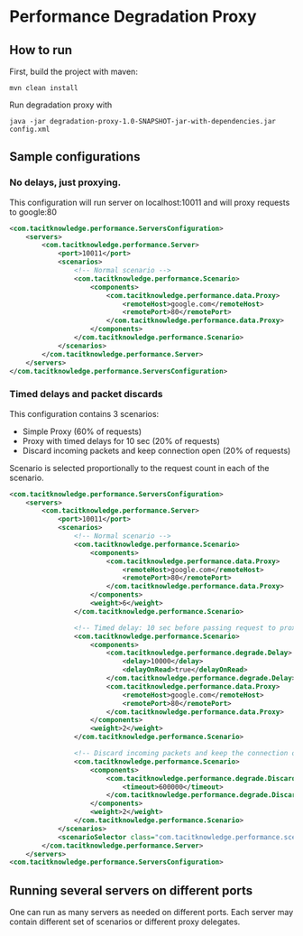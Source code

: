 # Performance Degradation Proxy

## How to run
First, build the project with maven:

```
mvn clean install
```

Run degradation proxy with

```
java -jar degradation-proxy-1.0-SNAPSHOT-jar-with-dependencies.jar config.xml
```

## Sample configurations

### No delays, just proxying.
This configuration will run server on localhost:10011 and will proxy requests to google:80

```xml
<com.tacitknowledge.performance.ServersConfiguration>
    <servers>
        <com.tacitknowledge.performance.Server>
            <port>10011</port>
            <scenarios>
                <!-- Normal scenario -->
                <com.tacitknowledge.performance.Scenario>
                    <components>
                        <com.tacitknowledge.performance.data.Proxy>
                            <remoteHost>google.com</remoteHost>
                            <remotePort>80</remotePort>
                        </com.tacitknowledge.performance.data.Proxy>
                    </components>
                </com.tacitknowledge.performance.Scenario>
            </scenarios>
        </com.tacitknowledge.performance.Server>
    </servers>
</com.tacitknowledge.performance.ServersConfiguration>
```

### Timed delays and packet discards

This configuration contains 3 scenarios:
* Simple Proxy (60% of requests)
* Proxy with timed delays for 10 sec (20% of requests)
* Discard incoming packets and keep connection open (20% of requests)

Scenario is selected proportionally to the request count in each of the scenario.

```xml
<com.tacitknowledge.performance.ServersConfiguration>
    <servers>
        <com.tacitknowledge.performance.Server>
            <port>10011</port>
            <scenarios>
                <!-- Normal scenario -->
                <com.tacitknowledge.performance.Scenario>
                    <components>
                        <com.tacitknowledge.performance.data.Proxy>
                            <remoteHost>google.com</remoteHost>
                            <remotePort>80</remotePort>
                        </com.tacitknowledge.performance.data.Proxy>
                    </components>
                    <weight>6</weight>
                </com.tacitknowledge.performance.Scenario>

                <!-- Timed delay: 10 sec before passing request to proxy delegate -->
                <com.tacitknowledge.performance.Scenario>
                    <components>
                        <com.tacitknowledge.performance.degrade.Delay>
                            <delay>10000</delay>
                            <delayOnRead>true</delayOnRead>
                        </com.tacitknowledge.performance.degrade.Delay>
                        <com.tacitknowledge.performance.data.Proxy>
                            <remoteHost>google.com</remoteHost>
                            <remotePort>80</remotePort>
                        </com.tacitknowledge.performance.data.Proxy>
                    </components>
                    <weight>2</weight>
                </com.tacitknowledge.performance.Scenario>

                <!-- Discard incoming packets and keep the connection open for up to 10 mins -->
                <com.tacitknowledge.performance.Scenario>
                    <components>
                        <com.tacitknowledge.performance.degrade.Discard>
                            <timeout>600000</timeout>
                        </com.tacitknowledge.performance.degrade.Discard>
                    </components>
                    <weight>2</weight>
                </com.tacitknowledge.performance.Scenario>
            </scenarios>
            <scenarioSelector class="com.tacitknowledge.performance.scenario.ProprotionalCountSelector"/>
        </com.tacitknowledge.performance.Server>
    </servers>
<com.tacitknowledge.performance.ServersConfiguration>
```

## Running several servers on different ports
One can run as many servers as needed on different ports. Each server may contain different set of scenarios or different proxy delegates.
